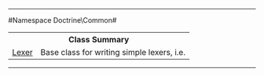 

- - -

#Namespace Doctrine\Common#

<table class="title">
<tr><th colspan="2" class="title">Class Summary</th></tr>
<tr><td class="name"><a href="https://github.com/JeyDotC/Hirudo-docs/blob/master/doctrine/common/lexer.md">Lexer</a></td><td class="description">Base class for writing simple lexers, i.e. </td></tr>
</table>

- - -

